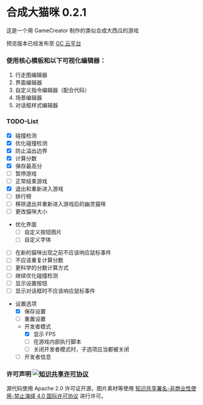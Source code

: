 # 合成大猫咪 0.2.1
这是一个用 GameCreator 制作的类似合成大西瓜的游戏

预览版本已经发布至 [GC 云平台](http://f.gamecreator.com.cn/game.php?id=346)

### 使用核心模板和以下可视化编辑器：

1. 行走图编辑器
2. 界面编辑器
3. 自定义指令编辑器（配合代码）
4. 场景编辑器
5. 对话框样式编辑器

### TODO-List
- [x] 碰撞检测
- [x] 优化碰撞检测
- [x] 防止溢出边界
- [x] 计算分数
- [x] 保存最高分
- [ ] 暂停游戏
- [ ] 正常结束游戏
- [x] 退出和重新进入游戏
- [ ] 排行榜
- [ ] 移除退出并重新进入游戏后的幽灵猫咪
- [ ] 更改猫咪大小
- 优化界面
    - [ ] 自定义按钮图片
    - [ ] 自定义字体
- [ ] 在新的猫咪出现之前不应该响应鼠标事件
- [ ] 不应该重复计算分数
- [ ] 更科学的分数计算方式
- [ ] 继续优化碰撞检测
- [ ] 显示设置按钮
- [ ] 显示对话框时不应该响应鼠标事件
- 设置选项
    - [x] 保存设置
    - [ ] 重置设置
    -  开发者模式
        - [x] 显示 FPS
        - [ ] 在游戏内部执行脚本
        - [ ] 关闭开发者模式时，子选项应当都被关闭
    - [ ] 开发者信息

### 许可声明 <a rel="license" href="http://creativecommons.org/licenses/by-nc-nd/4.0/"><img alt="知识共享许可协议" style="border-width:0" src="https://i.creativecommons.org/l/by-nc-nd/4.0/80x15.png" /></a>
源代码使用 Apache 2.0 许可证开源，图片素材等使用 <a rel="license" href="http://creativecommons.org/licenses/by-nc-nd/4.0/">知识共享署名-非商业性使用-禁止演绎 4.0 国际许可协议</a> 进行许可。